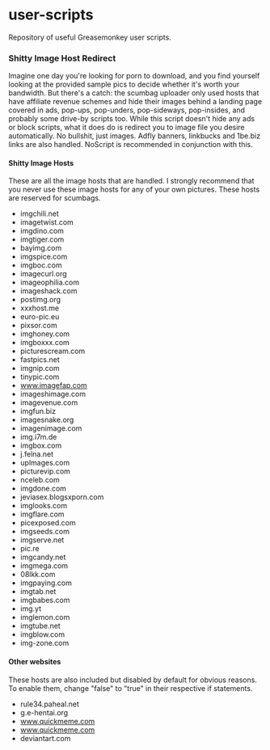 # user-scripts

Repository of useful Greasemonkey user scripts.

### Shitty Image Host Redirect

Imagine one day you're looking for porn to download, and you find yourself looking at the provided sample pics to decide whether it's worth your bandwidth. But there's a catch: the scumbag uploader only used hosts that have affiliate revenue schemes and hide their images behind a landing page covered in ads, pop-ups, pop-unders, pop-sideways, pop-insides, and probably some drive-by scripts too. While this script doesn't hide any ads or block scripts, what it does do is redirect you to image file you desire automatically. No bullshit, just images. Adfly banners, linkbucks and 1be.biz links are also handled. NoScript is recommended in conjunction with this.

#### Shitty Image Hosts

These are all the image hosts that are handled. I strongly recommend that you never use these image hosts for any of your own pictures. These hosts are reserved for scumbags.

- imgchili.net
- imagetwist.com
- imgdino.com
- imgtiger.com
- bayimg.com
- imgspice.com
- imgboc.com
- imagecurl.org
- imageophilia.com
- imageshack.com
- postimg.org
- xxxhost.me
- euro-pic.eu
- pixsor.com
- imghoney.com
- imgboxxx.com
- picturescream.com
- fastpics.net
- imgnip.com
- tinypic.com
- www.imagefap.com
- imageshimage.com
- imagevenue.com
- imgfun.biz
- imagesnake.org
- imagenimage.com
- img.i7m.de
- imgbox.com
- j.felna.net
- uplmages.com
- picturevip.com
- nceleb.com
- imgdone.com
- jeviasex.blogsxporn.com
- imglooks.com
- imgflare.com
- picexposed.com
- imgseeds.com
- imgserve.net
- pic.re
- imgcandy.net
- imgmega.com
- 08lkk.com
- imgpaying.com
- imgtab.net
- imgbabes.com
- img.yt
- imglemon.com
- imgtube.net
- imgblow.com
- img-zone.com

#### Other websites

These hosts are also included but disabled by default for obvious reasons. To enable them, change "false" to "true" in their respective if statements.

- rule34.paheal.net
- g.e-hentai.org
- www.quickmeme.com
- www.quickmeme.com
- deviantart.com